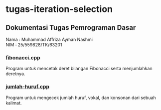 # tugas-iteration-selection
Dokumentasi Tugas Pemrograman Dasar
---------------------------------------------------------
Nama    : Muhammad Affriza Ayman Nashmi <br>
NIM     : 25/559828/TK/63201

### [fibonacci.cpp](https://github.com/277ryu/tugas-iteration-selection/blob/main/fibonacci.cpp)
Program untuk mencetak deret bilangan Fibonacci serta menjumlahkan deretnya.
### [jumlah-huruf.cpp](https://github.com/277ryu/tugas-iteration-selection/blob/main/jumlah-huruf.cpp)
Program untuk mengecek jumlah huruf, vokal, dan konsonan dari sebuah kalimat.
